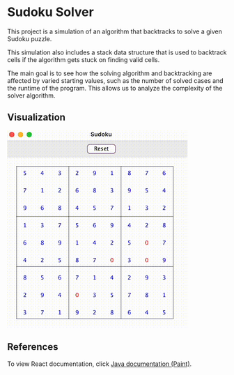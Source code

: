 # Sudoku Solver

This project is a simulation of an algorithm that backtracks to solve a given Sudoku puzzle. 

This simulation also includes a stack data structure that is used to backtrack cells if the algorithm gets stuck on finding valid cells. 

The main goal is to see how the solving algorithm and backtracking are affected by varied starting values, such as the number of solved cases and the runtime of the program. This allows us to analyze the complexity of the solver algorithm. 

## Visualization
![](https://github.com/rtrinh760/sudoku-solver/blob/main/public/simulation.gif)

## References

To view React documentation, click [Java documentation (Paint)](https://docs.oracle.com/javase/tutorial/uiswing/painting/closer.html).


